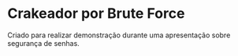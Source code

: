 # Crakeador por Brute Force

Criado para realizar demonstração durante 
uma apresentação sobre segurança de senhas.

